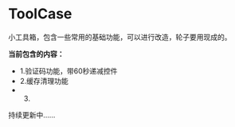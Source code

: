 # ToolCase
小工具箱，包含一些常用的基础功能，可以进行改造，轮子要用现成的。

**当前包含的内容：**
* 1.验证码功能，带60秒递减控件
* 2.缓存清理功能
* 3.

持续更新中……


